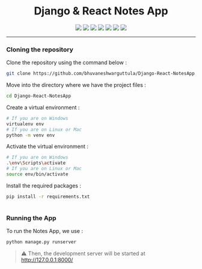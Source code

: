 <div align="center">

# Django & React Notes App
<p align='center'>
<img src="https://img.shields.io/badge/Django-239120?logo=django&logoColor=white" />
<img src="https://img.shields.io/badge/Python-1572B6?logo=python&logoColor=white" />
<img src="https://img.shields.io/badge/React-1572B6?logo=react&logoColor=white" />
<img src="https://img.shields.io/badge/Sqlite3-CC2927?logo=sqlite&logoColor=white" />
<img src="https://img.shields.io/badge/html5-E34F26?logo=html5&logoColor=white" />
<img src="https://img.shields.io/badge/css3-1572B6?logo=css3&logoColor=white" />
<!-- <img src="https://img.shields.io/badge/bootstrap-563D7C?logo=bootstrap&logoColor=white" /> -->
<a href="https://github.com/bhuvaneshwarguttula"><img src="https://img.shields.io/badge/Github-181717?logo=github&logoColor=white" /><a>
</p>

</div>
<hr class="dotted">

### Cloning the repository

Clone the repository using the command below :
```bash
git clone https://github.com/bhuvaneshwarguttula/Django-React-NotesApp.git

```

Move into the directory where we have the project files : 
```bash
cd Django-React-NotesApp

```

Create a virtual environment :
```bash
# If you are on Windows
virtualenv env
# If you are on Linux or Mac
python -m venv env
```

Activate the virtual environment :
```bash
# If you are on Windows
.\env\Scripts\activate
# If you are on Linux or Mac
source env/bin/activate
```

Install the required packages :
```bash
pip install -r requirements.txt

```

#

### Running the App

To run the Notes App, we use :
```bash
python manage.py runserver
```

> ⚠ Then, the development server will be started at http://127.0.0.1:8000/

#
